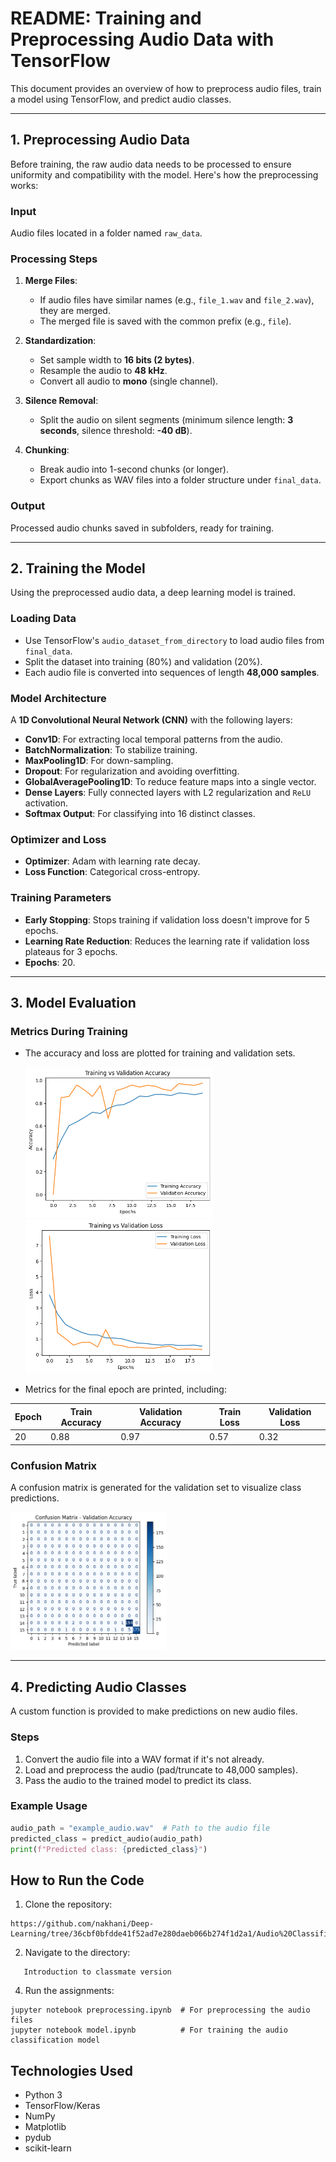 # README: Training and Preprocessing Audio Data with TensorFlow

This document provides an overview of how to preprocess audio files, train a model using TensorFlow, and predict audio classes. 

---

## 1. Preprocessing Audio Data

Before training, the raw audio data needs to be processed to ensure uniformity and compatibility with the model. Here's how the preprocessing works:

### **Input**
Audio files located in a folder named `raw_data`.

### **Processing Steps**
1. **Merge Files**:
   - If audio files have similar names (e.g., `file_1.wav` and `file_2.wav`), they are merged.
   - The merged file is saved with the common prefix (e.g., `file`).
   
2. **Standardization**:
   - Set sample width to **16 bits (2 bytes)**.
   - Resample the audio to **48 kHz**.
   - Convert all audio to **mono** (single channel).
   
3. **Silence Removal**:
   - Split the audio on silent segments (minimum silence length: **3 seconds**, silence threshold: **-40 dB**).
   
4. **Chunking**:
   - Break audio into 1-second chunks (or longer).
   - Export chunks as WAV files into a folder structure under `final_data`.

### **Output**
Processed audio chunks saved in subfolders, ready for training.

---

## 2. Training the Model

Using the preprocessed audio data, a deep learning model is trained. 

### **Loading Data**
- Use TensorFlow's `audio_dataset_from_directory` to load audio files from `final_data`.
- Split the dataset into training (80%) and validation (20%).
- Each audio file is converted into sequences of length **48,000 samples**.

### **Model Architecture**
A **1D Convolutional Neural Network (CNN)** with the following layers:
- **Conv1D**: For extracting local temporal patterns from the audio.
- **BatchNormalization**: To stabilize training.
- **MaxPooling1D**: For down-sampling.
- **Dropout**: For regularization and avoiding overfitting.
- **GlobalAveragePooling1D**: To reduce feature maps into a single vector.
- **Dense Layers**: Fully connected layers with L2 regularization and `ReLU` activation.
- **Softmax Output**: For classifying into 16 distinct classes.

### **Optimizer and Loss**
- **Optimizer**: Adam with learning rate decay.
- **Loss Function**: Categorical cross-entropy.

### **Training Parameters**
- **Early Stopping**: Stops training if validation loss doesn't improve for 5 epochs.
- **Learning Rate Reduction**: Reduces the learning rate if validation loss plateaus for 3 epochs.
- **Epochs**: 20.

---

## 3. Model Evaluation

### **Metrics During Training**
- The accuracy and loss are plotted for training and validation sets.

  <img src="Accuracy.png" width = "300">

  <img src="Loss.png" width = "300">

- Metrics for the final epoch are printed, including:

 | Epoch | Train Accuracy | Validation Accuracy | Train Loss | Validation Loss |
 |-------|----------------|---------------------|------------|-----------------|
 |  20   | 0.88           | 0.97                | 0.57       | 0.32            |
 


### **Confusion Matrix**
A confusion matrix is generated for the validation set to visualize class predictions.

  <img src="confusion matrix.png" width = "250">

---

## 4. Predicting Audio Classes

A custom function is provided to make predictions on new audio files.

### **Steps**
1. Convert the audio file into a WAV format if it's not already.
2. Load and preprocess the audio (pad/truncate to 48,000 samples).
3. Pass the audio to the trained model to predict its class.

### **Example Usage**
```python
audio_path = "example_audio.wav"  # Path to the audio file
predicted_class = predict_audio(audio_path)
print(f"Predicted class: {predicted_class}")
```

## How to Run the Code
1. Clone the repository:

```
https://github.com/nakhani/Deep-Learning/tree/36cbf0bfdde41f52ad7e280daeb066b274f1d2a1/Audio%20Classification/classmate%20version

```

2. Navigate to the directory:

```
   Introduction to classmate version
```

4. Run the assignments:
  
```
jupyter notebook preprocessing.ipynb  # For preprocessing the audio files
jupyter notebook model.ipynb          # For training the audio classification model
```

## Technologies Used
- Python 3
- TensorFlow/Keras
- NumPy
- Matplotlib
- pydub
- scikit-learn
